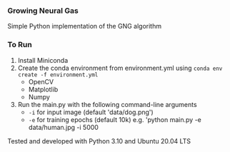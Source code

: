 ### Growing Neural Gas
Simple Python implementation of the GNG algorithm

### To Run
1. Install Miniconda
2. Create the conda environment from environment.yml using `conda env create -f environment.yml`
   - OpenCV
   - Matplotlib
   - Numpy
3. Run the main.py with the following command-line arguments
   - `-i` for input image (default 'data/dog.png')
   - `-e` for training epochs (default 10k)
e.g. 'python main.py -e data/human.jpg -i 5000

Tested and developed with Python 3.10 and Ubuntu 20.04 LTS